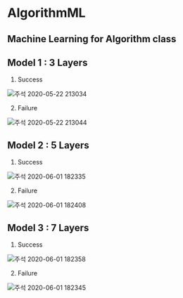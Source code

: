 # AlgorithmML

Machine Learning for Algorithm class
---
## Model 1 : 3 Layers
1. Success

![주석 2020-05-22 213034](https://user-images.githubusercontent.com/16448806/82667856-9ef12f80-9c73-11ea-9a8f-a174d3fd0c10.png)

2. Failure

![주석 2020-05-22 213044](https://user-images.githubusercontent.com/16448806/82667858-a0225c80-9c73-11ea-8ec5-200601a8c087.png)

## Model 2 : 5 Layers
1. Success

![주석 2020-06-01 182335](https://user-images.githubusercontent.com/16448806/83395382-22114300-a435-11ea-887b-3ce3dd5ea511.png)

2. Failure

![주석 2020-06-01 182408](https://user-images.githubusercontent.com/16448806/83395377-20e01600-a435-11ea-999c-5c294ce144b0.png)

## Model 3 : 7 Layers
1. Success

![주석 2020-06-01 182358](https://user-images.githubusercontent.com/16448806/83395384-22a9d980-a435-11ea-9065-7f63c8f4a01f.png)

2. Failure

![주석 2020-06-01 182345](https://user-images.githubusercontent.com/16448806/83395383-22114300-a435-11ea-8aa3-971a51bffb92.png)
